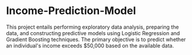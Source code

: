 # Income-Prediction-Model
This project entails performing exploratory data analysis, preparing the data, and constructing predictive models using Logistic Regression and Gradient Boosting techniques. The primary objective is to predict whether an individual's income exceeds $50,000 based on the available data.

